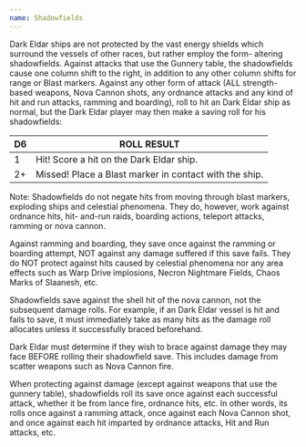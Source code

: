 ```yaml
--- 
name: Shadowfields 
--- 
```

Dark Eldar ships are not protected by the vast energy shields which surround the vessels of other races, but rather employ the form- altering shadowfields. Against attacks that use the Gunnery table, the shadowfields cause one column shift to the right, in addition to any other column shifts for range or Blast markers. Against any other form of attack (ALL strength-based weapons, Nova Cannon shots, any ordnance attacks and any kind of hit and run attacks, ramming and boarding), roll to hit an Dark Eldar ship as normal, but the Dark Eldar player may then make a saving roll for his shadowfields:

|D6 | ROLL RESULT|
|---|---|
|1 | Hit! Score a hit on the Dark Eldar ship.|
|2+ | Missed! Place a Blast marker in contact with the ship.|

Note: Shadowfields do not negate hits from moving through blast markers, exploding ships and celestial phenomena. They do, however, work against ordnance hits, hit- and-run raids, boarding actions, teleport attacks, ramming or nova cannon. 

Against ramming and boarding, they save once against the ramming or boarding attempt, NOT against any damage suffered if this save fails. They do NOT protect against hits caused by celestial phenomena nor any area effects such as Warp Drive implosions, Necron Nightmare Fields, Chaos Marks of Slaanesh, etc. 

Shadowfields save against the shell hit of the nova cannon, not the subsequent damage rolls. For example, if an Dark Eldar vessel is hit and fails to save, it must immediately take as many hits as the damage roll allocates unless it successfully braced beforehand. 

Dark Eldar must determine if they wish to brace against damage they may face BEFORE rolling their shadowfield save. This includes damage from scatter weapons such as Nova Cannon fire. 

When protecting against damage (except against weapons that use the gunnery table), shadowfields roll its save once against each successful attack, whether it be from lance fire, ordnance hits, etc. In other words, its rolls once against a ramming attack, once against each Nova Cannon shot, and once against each hit imparted by ordnance attacks, Hit and Run attacks, etc.